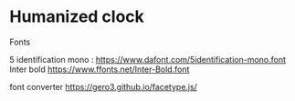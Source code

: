 # Humanized clock


Fonts

5 identification mono : https://www.dafont.com/5identification-mono.font
Inter bold https://www.ffonts.net/Inter-Bold.font

font converter https://gero3.github.io/facetype.js/